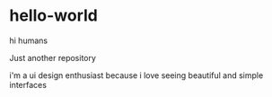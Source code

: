# hello-world

hi humans

Just another repository

i'm a ui design enthusiast because i love seeing beautiful and simple interfaces
